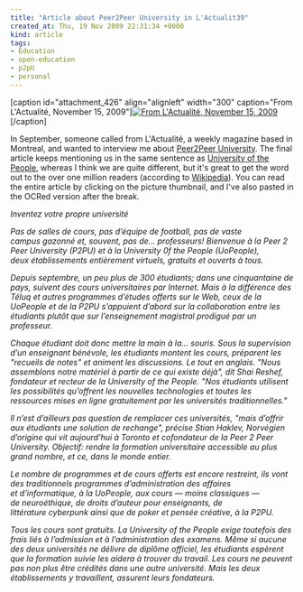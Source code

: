 ```yaml
---
title: "Article about Peer2Peer University in L'Actualit39"
created_at: Thu, 19 Nov 2009 22:31:34 +0000
kind: article
tags:
- Education
- open-education
- p2pU
- personal
---
```


[caption id="attachment\_426" align="alignleft" width="300"
caption="From L'Actualité, November 15, 2009"][![From L'Actualité,
November 15,
2009](http://reganmian.net/blog/wp-content/uploads/2009/11/p2pu-lactualite-300x158.jpg "p2pu-lactualite")](http://reganmian.net/blog/wp-content/uploads/2009/11/p2pu-lactualite.jpg)[/caption]

In September, someone called from L'Actualité, a weekly magazine based
in Montreal, and wanted to interview me about [Peer2Peer
University](http://p2pu.org). The final article keeps mentioning us in
the same sentence as [University of the People](http://uopeople.org),
whereas I think we are quite different, but it's great to get the word
out to the over one million readers (according to
[Wikipedia](http://en.wikipedia.org/wiki/L'actualité)). You can read the
entire article by clicking on the picture thumbnail, and I've also
pasted in the OCRed version after the break.

*Inventez votre propre université*

*Pas de salles de cours, pas d’équipe de football, pas de vaste
campus gazonné et, souvent, pas de... professeurs! Bienvenue à la Peer 2
Peer University (P2PU) et à la University 0f the People (UoPeople),
deux établissements entièrement virtuels, gratuits et ouverts à tous.*

*Depuis septembre, un peu plus de 300 étudiants; dans une
cinquantaine de pays, suivent des cours universitaires par Internet.
Mais à la différence des Téluq et autres programmes d’études offerts sur
le Web, ceux de la UoPeople et de la P2PU s’appuient d’abord sur
la collaboration entre les étudiants plutôt que sur
l’enseignement magistral prodigué par un professeur.*

*Chaque étudiant doit donc mettre la main à la... souris. Sous
la supervision d’un enseignant bénévole, les étudiants montent les
cours, préparent les "recueils de notes" et animent les discussions. Le
tout en anglais. "Nous assemblons notre matériel à partir de ce qui
existe déjà", dit Shai Reshef, fondateur et recteur de la University of
the People. "Nos étudiants utilisent les possibilités qu’offrent
les nouvelles technologies et toutes les ressources mises en
ligne gratuitement par les universités traditionnelles."*

*Il n’est d’ailleurs pas question de remplacer ces universités,
"mais d’offrir aux étudiants une solution de rechange", précise
Stian Haklev, Norvégien d’origine qui vit aujourd’hui à Toronto
et cofondateur de la Peer 2 Peer University. Objectif: rendre
la formation universitaire accessible au plus grand nombre, et ce,
dans le monde entier.*

*Le nombre de programmes et de cours offerts est encore restreint,
ils vont des traditionnels programmes d’administration des affaires
et d’informatique, à la UoPeople, aux cours — moins classiques —
de neuroéthique, de droits d’auteur pour enseignants, de
littérature cyberpunk ainsi que de poker et pensée créative, à la P2PU.*

*Tous les cours sont gratuits. La University of the People
exige toutefois des frais liés à l’admission et à l’administration
des examens. Même si aucune des deux universités ne délivre de
diplôme officiel, les étudiants espèrent que la formation suivie les
aidera à trouver du travail. Les cours ne peuvent pas non plus être
crédités dans une autre université. Mais les deux établissements y
travaillent, assurent leurs fondateurs.*

